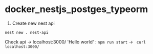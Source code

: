 # docker_nestjs_postges_typeorm

1. Create new nest api
```
nest new . nest-api
```

Check api -> localhost:3000/ 'Hello world' : ```npm run start``` -> ``` curl localhost:3000/```